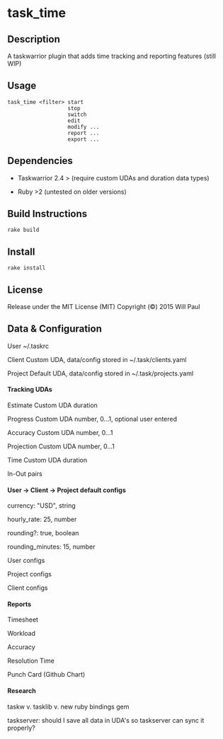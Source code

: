 # task_time


## Description

A taskwarrior plugin that adds time tracking and reporting features (still WIP)



## Usage

```
task_time <filter> start
                   stop
                   switch
                   edit
                   modify ...
                   report ...
                   export ...
```


## Dependencies

* Taskwarrior 2.4 > (require custom UDAs and duration data types)

* Ruby >2 (untested on older versions)


## Build Instructions

```
rake build
```


## Install

```
rake install
```


## License

Release under the MIT License (MIT) Copyright (&copy;) 2015 Will Paul


## Data & Configuration

User      ~/.taskrc

Client    Custom UDA, data/config stored in ~/.task/clients.yaml

Project   Default UDA, data/config stored in ~/.task/projects.yaml


#### Tracking UDAs

Estimate    Custom UDA  duration

Progress    Custom UDA  number, 0...1, optional user entered

Accuracy    Custom UDA  number, 0...1

Projection  Custom UDA  number, 0...1

Time        Custom UDA  duration

In-Out pairs


#### User -> Client -> Project default configs

currency: "USD",      string

hourly_rate: 25,      number

rounding?: true,      boolean

rounding_minutes: 15, number


User configs


Project configs


Client configs


#### Reports

Timesheet

Workload

Accuracy

Resolution Time

Punch Card (Github Chart)


#### Research

taskw v. tasklib v. new ruby bindings gem

taskserver: should I save all data in UDA's so taskserver can sync it properly?
